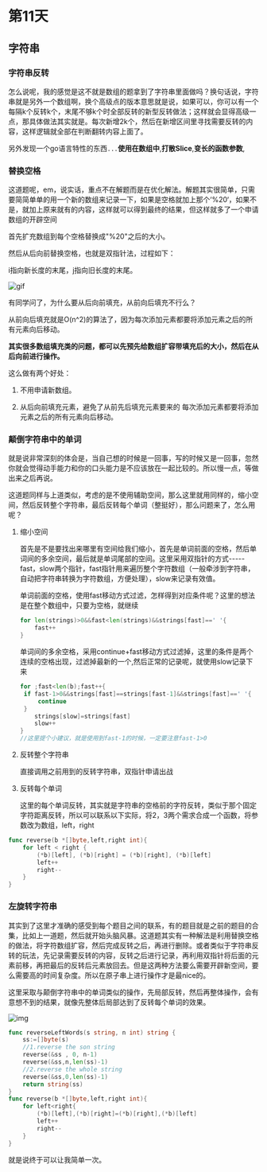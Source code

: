 # 第11天

## 字符串

### 字符串反转	

怎么说呢，我的感觉是这不就是数组的题拿到了字符串里面做吗？换句话说，字符串就是另外一个数组啊，换个高级点的版本意思就是说，如果可以，你可以有一个每隔k个反转k个，末尾不够k个时全部反转的新型反转做法；这样就会显得高级一点，那具体做法其实就是。每次新增2k个，然后在新增区间里寻找需要反转的内容，这样逻辑就全部在判断翻转内容上面了。

​	另外发现一个go语言特性的东西`...`**使用在数组中**,**打散Slice**,**变长的函数参数**,

### 替换空格

​	这道题呢，em，说实话，重点不在解题而是在优化解法。解题其实很简单，只需要简简单单的用一个新的数组来记录一下，如果是空格就加上那个‘%20‘，如果不是，就加上原来就有的内容，这样就可以得到最终的结果，但这样就多了一个申请数组的开辟空间

首先扩充数组到每个空格替换成"%20"之后的大小。

然后从后向前替换空格，也就是双指针法，过程如下：

i指向新长度的末尾，j指向旧长度的末尾。

![gif](https://tva1.sinaimg.cn/large/e6c9d24ely1go6qmevhgpg20du09m4qp.gif)

有同学问了，为什么要从后向前填充，从前向后填充不行么？

从前向后填充就是O(n^2)的算法了，因为每次添加元素都要将添加元素之后的所有元素向后移动。

**其实很多数组填充类的问题，都可以先预先给数组扩容带填充后的大小，然后在从后向前进行操作。**

这么做有两个好处：

1. 不用申请新数组。

2. 从后向前填充元素，避免了从前先后填充元素要来的 每次添加元素都要将添加元素之后的所有元素向后移动。

### 颠倒字符串中的单词

   就是说非常深刻的体会是，当自己想的时候是一回事，写的时候又是一回事，忽然你就会觉得动手能力和你的口头能力是不应该放在一起比较的。所以慢一点，等做出来之后再说。

​	这道题同样与上道类似，考虑的是不使用辅助空间，那么这里就用同样的，缩小空间，然后反转整个字符串，最后反转每个单词（整挺好），那么问题来了，怎么用呢？

1. 缩小空间

   首先是不是要找出来哪里有空间给我们缩小，首先是单词前面的空格，然后单词间的多余空间，最后就是单词尾部的空间。这里采用双指针的方式-----fast，slow两个指针，fast指针用来遍历整个字符数组（一般牵涉到字符串，自动把字符串转换为字符数组，方便处理），slow来记录有效值。

   单词前面的空格，使用fast移动方式过滤，怎样得到对应条件呢？这里的想法是在整个数组中，只要为空格，就继续

   ```go
   for len(strings)>0&&fast<len(strings)&&strings[fast]==' '{
       fast++
   }
   ```

   单词间的多余空格，采用continue+fast移动方式过滤掉，这里的条件是两个连续的空格出现，过滤掉最新的一个,然后正常的记录呢，就使用slow记录下来

   ```go
   for ;fast<len(b);fast++{
   	if fast-1>0&&strings[fast]==strings[fast-1]&&strings[fast]==' '{
       	continue
   	}
       strings[slow]=strings[fast]
       slow++
   }
   //这里提个小建议，就是使用到fast-1的时候，一定要注意fast-1>0
   ```

2. 反转整个字符串

   直接调用之前用到的反转字符串，双指针申请出战

3. 反转每个单词

   这里的每个单词反转，其实就是字符串的空格前的字符反转，类似于那个固定字符距离反转，所以可以联系以下实际，将2，3两个需求合成一个函数，将参数改为数组，left，right

```go
func reverse(b *[]byte,left,right int){
    for left < right {
		(*b)[left], (*b)[right] = (*b)[right], (*b)[left]
		left++
		right--
	}
}
```

### 左旋转字符串

​	其实到了这里才准确的感受到每个题目之间的联系，有的题目就是之前的题目的合集，比如上一道题，然后就开始头脑风暴。这道题其实有一种解法是利用替换空格的做法，将字符数组扩容，然后完成反转之后，再进行删除。或者类似于字符串反转的玩法，先记录需要反转的内容，反转之后进行记录，再利用双指针将后面的元素前移，再把最后的反转后元素放回去。但是这两种方法要么需要开辟新空间，要么需要高的时间复杂度。所以在原子串上进行操作才是最nice的。

​	这里采取与颠倒字符串中的单词类似的操作，先局部反转，然后再整体操作，会有意想不到的结果，就像先整体后局部达到了反转每个单词的效果。

![img](https://code-thinking.cdn.bcebos.com/pics/%E5%89%91%E6%8C%87Offer58-II.%E5%B7%A6%E6%97%8B%E8%BD%AC%E5%AD%97%E7%AC%A6%E4%B8%B2.png)

```go
func reverseLeftWords(s string, n int) string {
    ss:=[]byte(s)
    //1.reverse the son string
    reverse(&ss , 0, n-1)
    reverse(&ss,n,len(ss)-1)
    //2.reverse the whole string
    reverse(&ss,0,len(ss)-1)
    return string(ss)
}
func reverse(b *[]byte,left,right int){
    for left<right{
        (*b)[left],(*b)[right]=(*b)[right],(*b)[left]
        left++
        right--
    }
}
```

就是说终于可以让我简单一次。